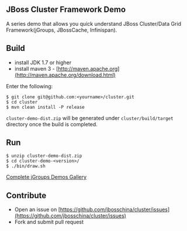 ## JBoss Cluster Framework Demo

A series demo that allows you quick understand JBoss Cluster/Data Grid Framework(jGroups, JBossCache, Infinispan).

## Build

* install JDK 1.7 or higher
* install maven 3 - [http://maven.apache.org](http://maven.apache.org/download.html)

Enter the following:

~~~
$ git clone git@github.com:<yourname>/cluster.git
$ cd cluster
$ mvn clean install -P release
~~~

`cluster-demo-dist.zip` will be generated under `cluster/build/target` directory once the build is completed.

## Run 

~~~
$ unzip cluster-demo-dist.zip
$ cd cluster-demo-<version>/
$ ./bin/draw.sh
~~~

[Complete jGroups Demos Gallery](build/docs/jgroups-demos.md)

## Contribute

* Open an issue on [https://github.com/jbosschina/cluster/issues](https://github.com/jbosschina/cluster/issues)
* Fork and submit pull request 
